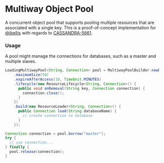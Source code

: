 # Multiway Object Pool

A concurrent object pool that supports pooling multiple resources that are associated with a single
key. This is a proof-of-concept implementation for  [@jbellis](https://github.com/jbellis) with
regards to [CASSANDRA-5661](https://issues.apache.org/jira/browse/CASSANDRA-5661).

### Usage

A pool might manage the connections for databases, such as a master and multiple slaves.

```java
LoadingMultiwayPool<String, Connection> pool = MultiwayPoolBuilder.newBuilder()
    .maximumSize(50)
    .expireAfterAccess(10, TimeUnit.MINUTES)
    .lifecycle(new ResourceLifecycle<String, Connection>() {
      public void onRemoval(String key, Connection connection) {
        connection.close();
      }
    })
    .build(new ResourceLoader<String, Connection>() {
      public Connection load(String databaseName) {
        // create connection to database
      }
    });

Connection connection = pool.borrow("master");
try {
  // use connection...
} finally {
  pool.release(connection);
}
```
